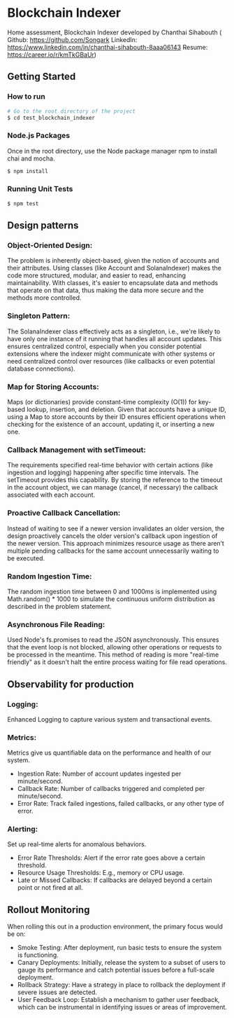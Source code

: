 # Blockchain Indexer

Home assessment, Blockchain Indexer developed by Chanthai Sihabouth (
Github: https://github.com/Songark
LinkedIn: https://www.linkedin.com/in/chanthai-sihabouth-8aaa06143
Resume: https://career.io/r/kmTkGBaUr)

## Getting Started

### How to run

```bash
# Go to the root directory of the project
$ cd test_blockchain_indexer
```

### Node.js Packages

Once in the root directory, use the Node package manager npm to install chai and mocha.

```bash
$ npm install
```

### Running Unit Tests

```bash
$ npm test
```

## Design patterns

### Object-Oriented Design:

The problem is inherently object-based, given the notion of accounts and their attributes.
Using classes (like Account and SolanaIndexer) makes the code more structured, modular, and easier to read, enhancing maintainability.
With classes, it's easier to encapsulate data and methods that operate on that data, thus making the data more secure and the methods more controlled.

### Singleton Pattern:

The SolanaIndexer class effectively acts as a singleton, i.e., we're likely to have only one instance of it running that handles all account updates.
This ensures centralized control, especially when you consider potential extensions where the indexer might communicate with other systems or need centralized control over resources (like callbacks or even potential database connections).

### Map for Storing Accounts:

Maps (or dictionaries) provide constant-time complexity (O(1)) for key-based lookup, insertion, and deletion.
Given that accounts have a unique ID, using a Map to store accounts by their ID ensures efficient operations when checking for the existence of an account, updating it, or inserting a new one.

### Callback Management with setTimeout:

The requirements specified real-time behavior with certain actions (like ingestion and logging) happening after specific time intervals.
The setTimeout provides this capability.
By storing the reference to the timeout in the account object, we can manage (cancel, if necessary) the callback associated with each account.

### Proactive Callback Cancellation:

Instead of waiting to see if a newer version invalidates an older version, the design proactively cancels the older version's callback upon ingestion of the newer version.
This approach minimizes resource usage as there aren’t multiple pending callbacks for the same account unnecessarily waiting to be executed.

### Random Ingestion Time:

The random ingestion time between 0 and 1000ms is implemented using Math.random() \* 1000 to simulate the continuous uniform distribution as described in the problem statement.

### Asynchronous File Reading:

Used Node's fs.promises to read the JSON asynchronously. This ensures that the event loop is not blocked, allowing other operations or requests to be processed in the meantime.
This method of reading is more "real-time friendly" as it doesn't halt the entire process waiting for file read operations.

## Observability for production

### Logging:

Enhanced Logging to capture various system and transactional events.

### Metrics:

Metrics give us quantifiable data on the performance and health of our system.

- Ingestion Rate: Number of account updates ingested per minute/second.
- Callback Rate: Number of callbacks triggered and completed per minute/second.
- Error Rate: Track failed ingestions, failed callbacks, or any other type of error.

### Alerting:

Set up real-time alerts for anomalous behaviors.

- Error Rate Thresholds: Alert if the error rate goes above a certain threshold.
- Resource Usage Thresholds: E.g., memory or CPU usage.
- Late or Missed Callbacks: If callbacks are delayed beyond a certain point or not fired at all.

## Rollout Monitoring

When rolling this out in a production environment, the primary focus would be on:

- Smoke Testing: After deployment, run basic tests to ensure the system is functioning.
- Canary Deployments: Initially, release the system to a subset of users to gauge its performance and catch potential issues before a full-scale deployment.
- Rollback Strategy: Have a strategy in place to rollback the deployment if severe issues are detected.
- User Feedback Loop: Establish a mechanism to gather user feedback, which can be instrumental in identifying issues or areas of improvement.
